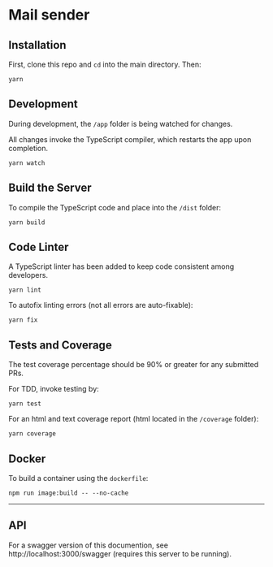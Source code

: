 # Mail sender

## Installation

First, clone this repo and `cd` into the main directory. Then:

```shell
yarn
```

## Development

During development, the `/app` folder is being watched for changes.

All changes invoke the TypeScript compiler, which restarts the app upon completion.

```shell
yarn watch
```

## Build the Server

To compile the TypeScript code and place into the `/dist` folder:

```shell
yarn build
```

## Code Linter

A TypeScript linter has been added to keep code consistent among developers.

```shell
yarn lint
```

To autofix linting errors (not all errors are auto-fixable):

```shell
yarn fix
```

## Tests and Coverage

The test coverage percentage should be 90% or greater for any submitted PRs.

For TDD, invoke testing by:

```shell
yarn test
```

For an html and text coverage report (html located in the `/coverage` folder):

```shell
yarn coverage
```

## Docker

To build a container using the `dockerfile`:

```shell
npm run image:build -- --no-cache
```

---

## API

For a swagger version of this documention, see http://localhost:3000/swagger (requires this server to be running).
